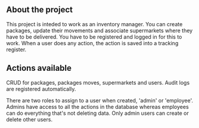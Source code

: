 ## About the project

This project is inteded to work as an inventory manager. You can create packages, update their movements and associate supermarkets where they have to be delivered. You have to be registered and logged in for this to work. 
When a user does any action, the action is saved into a tracking register.

## Actions available 

CRUD for packages, packages moves, supermarkets and users. Audit logs are registered automatically.

There are two roles to assign to a user when created, 'admin' or 'employee'. Admins have access to all the actions in the database whereas employees can do everything that's not deleting data. Only admin users can create or delete other users.


